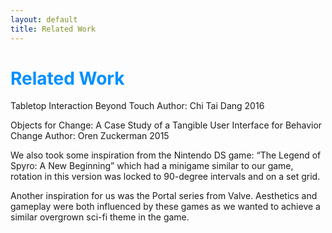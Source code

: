```yaml
---
layout: default
title: Related Work
---
```

# <span style="color:#0090ff;"> Related Work </span>
Tabletop Interaction Beyond Touch
Author: Chi Tai Dang
2016

Objects for Change: A Case Study of a Tangible User Interface for Behavior Change
Author: Oren Zuckerman
2015

We also took some inspiration from the Nintendo DS game: “The Legend of Spyro: A New Beginning” which had a minigame similar to our game, rotation in this version was locked to 90-degree intervals and on a set grid.

Another inspiration for us was the Portal series from Valve. Aesthetics and gameplay were both influenced by these games as we wanted to achieve a similar overgrown sci-fi theme in the game.
